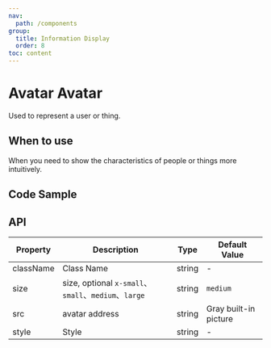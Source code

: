 ```yaml
---
nav:
  path: /components
group:
  title: Information Display
  order: 8
toc: content
---
```


# Avatar Avatar

<!-- <code src="../../docs/components/compatibility.tsx" inline="true"></code> -->

Used to represent a user or thing.

## When to use

When you need to show the characteristics of people or things more intuitively.

## Code Sample

<code src='../../demo/pages/Avatar/index'></code>

## API

| Property      | Description       | Type   | Default Value       |
|---------|----------|------|-----------|
| className | Class Name      | string | -         |
| size     | size, optional `x-small`、`small`、`medium`、`large` | string | `medium` |
| src      | avatar address    | string | Gray built-in picture |
| style    | Style      | string | -         |
